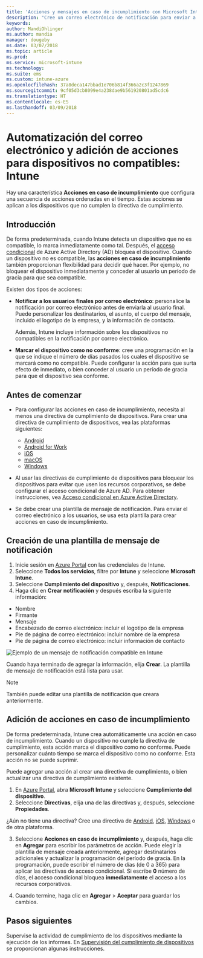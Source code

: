 ```yaml
---
title: 'Acciones y mensajes en caso de incumplimiento con Microsoft Intune: Azure | Microsoft Docs'
description: "Cree un correo electrónico de notificación para enviar a los dispositivos no compatibles. Agregue acciones después de que un dispositivo se marque como no compatible (como agregar un período de gracia hasta que lo sea) o bien cree una programación para bloquear el acceso hasta que el dispositivo sea compatible. Haga esto mediante Microsoft Intune en Azure."
keywords: 
author: MandiOhlinger
ms.author: mandia
manager: dougeby
ms.date: 03/07/2018
ms.topic: article
ms.prod: 
ms.service: microsoft-intune
ms.technology: 
ms.suite: ems
ms.custom: intune-azure
ms.openlocfilehash: 37a8deca147bbad1e706b814f366a2c3f1247869
ms.sourcegitcommit: 9cf05d3cb8099e4a238dae9b561920801ad5cdc6
ms.translationtype: HT
ms.contentlocale: es-ES
ms.lasthandoff: 03/09/2018
---
```

# <a name="automate-email-and-add-actions-for-noncompliant-devices---intune"></a>Automatización del correo electrónico y adición de acciones para dispositivos no compatibles: Intune

Hay una característica **Acciones en caso de incumplimiento** que configura una secuencia de acciones ordenadas en el tiempo. Estas acciones se aplican a los dispositivos que no cumplen la directiva de cumplimiento. 

## <a name="overview"></a>Introducción
De forma predeterminada, cuando Intune detecta un dispositivo que no es compatible, lo marca inmediatamente como tal. Después, el [acceso condicional](https://docs.microsoft.com/azure/active-directory/active-directory-conditional-access-azure-portal) de Azure Active Directory (AD) bloquea el dispositivo. Cuando un dispositivo no es compatible, las **acciones en caso de incumplimiento** también proporcionan flexibilidad para decidir qué hacer. Por ejemplo, no bloquear el dispositivo inmediatamente y conceder al usuario un período de gracia para que sea compatible.

Existen dos tipos de acciones:

- **Notificar a los usuarios finales por correo electrónico**: personalice la notificación por correo electrónico antes de enviarla al usuario final. Puede personalizar los destinatarios, el asunto, el cuerpo del mensaje, incluido el logotipo de la empresa, y la información de contacto.

    Además, Intune incluye información sobre los dispositivos no compatibles en la notificación por correo electrónico.

- **Marcar el dispositivo como no conforme**: cree una programación en la que se indique el número de días pasados los cuales el dispositivo se marcará como no compatible. Puede configurar la acción para que surta efecto de inmediato, o bien conceder al usuario un período de gracia para que el dispositivo sea conforme.

## <a name="before-you-begin"></a>Antes de comenzar

- Para configurar las acciones en caso de incumplimiento, necesita al menos una directiva de cumplimiento de dispositivos. Para crear una directiva de cumplimiento de dispositivos, vea las plataformas siguientes:

  - [Android](compliance-policy-create-android.md)
  - [Android for Work](compliance-policy-create-android-for-work.md)
  - [iOS](compliance-policy-create-ios.md)
  - [macOS](compliance-policy-create-mac-os.md)
  - [Windows](compliance-policy-create-windows.md)

- Al usar las directivas de cumplimiento de dispositivos para bloquear los dispositivos para evitar que usen los recursos corporativos, se debe configurar el acceso condicional de Azure AD. Para obtener instrucciones, vea [Acceso condicional en Azure Active Directory](https://docs.microsoft.com/azure/active-directory/active-directory-conditional-access-azure-portal).

- Se debe crear una plantilla de mensaje de notificación. Para enviar el correo electrónico a los usuarios, se usa esta plantilla para crear acciones en caso de incumplimiento.

## <a name="create-a-notification-message-template"></a>Creación de una plantilla de mensaje de notificación

1. Inicie sesión en [Azure Portal](https://portal.azure.com) con las credenciales de Intune. 
2. Seleccione **Todos los servicios**, filtre por **Intune** y seleccione **Microsoft Intune**.
3. Seleccione **Cumplimiento del dispositivo** y, después, **Notificaciones**. 
4. Haga clic en **Crear notificación** y después escriba la siguiente información:

  - Nombre
  - Firmante
  - Mensaje
  - Encabezado de correo electrónico: incluir el logotipo de la empresa
  - Pie de página de correo electrónico: incluir nombre de la empresa
  - Pie de página de correo electrónico: incluir información de contacto

  ![Ejemplo de un mensaje de notificación compatible en Intune](./media/actionsfornoncompliance-1.PNG)

Cuando haya terminado de agregar la información, elija **Crear**. La plantilla de mensaje de notificación está lista para usar.

> [!NOTE]
> También puede editar una plantilla de notificación que creara anteriormente.

## <a name="add-actions-for-noncompliance"></a>Adición de acciones en caso de incumplimiento

De forma predeterminada, Intune crea automáticamente una acción en caso de incumplimiento. Cuando un dispositivo no cumple la directiva de cumplimiento, esta acción marca el dispositivo como no conforme. Puede personalizar cuánto tiempo se marca el dispositivo como no conforme. Esta acción no se puede suprimir.

Puede agregar una acción al crear una directiva de cumplimiento, o bien actualizar una directiva de cumplimiento existente. 

1. En [Azure Portal](https://portal.azure.com), abra **Microsoft Intune** y seleccione **Cumplimiento del dispositivo**.
2. Seleccione **Directivas**, elija una de las directivas y, después, seleccione **Propiedades**. 

  ¿Aún no tiene una directiva? Cree una directiva de [Android](compliance-policy-create-android.md), [iOS](compliance-policy-create-ios.md), [Windows](compliance-policy-create-windows.md) o de otra plataforma.

3. Seleccione **Acciones en caso de incumplimiento** y, después, haga clic en **Agregar** para escribir los parámetros de acción. Puede elegir la plantilla de mensaje creada anteriormente, agregar destinatarios adicionales y actualizar la programación del período de gracia. En la programación, puede escribir el número de días (de 0 a 365) para aplicar las directivas de acceso condicional. Si escribe **0** número de días, el acceso condicional bloquea **inmediatamente** el acceso a los recursos corporativos.

4. Cuando termine, haga clic en **Agregar** > **Aceptar** para guardar los cambios.

## <a name="next-steps"></a>Pasos siguientes
Supervise la actividad de cumplimiento de los dispositivos mediante la ejecución de los informes. En [Supervisión del cumplimiento de dispositivos](device-compliance-monitor.md) se proporcionan algunas instrucciones.
